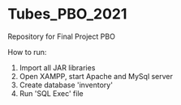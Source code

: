 # Tubes_PBO_2021
Repository for Final Project PBO

How to run: 
1. Import all JAR libraries
2. Open XAMPP, start Apache and MySql server
3. Create database 'inventory'
4. Run 'SQL Exec' file
